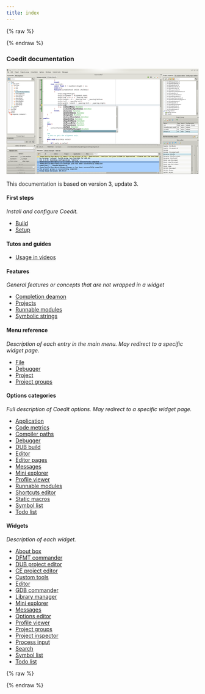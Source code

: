 ```yaml
---
title: index
---
```


{% raw %}
<script src="//cdnjs.cloudflare.com/ajax/libs/anchor-js/4.0.0/anchor.min.js"></script>
{% endraw %}

### Coedit documentation

![](img/coedit_kde4_thumb.png)

This documentation is based on version 3, update 3.

#### First steps

_Install and configure Coedit._

* [Build](build.md)
* [Setup](setup.md)

#### Tutos and guides

* [Usage in videos](videos.md)

#### Features

_General features or concepts that are not wrapped in a widget_

* [Completion deamon](features_dcd.md)
* [Projects](features_projects)
* [Runnable modules](features_runnables)
* [Symbolic strings](features_symbolic_strings)

#### Menu reference

_Description of each entry in the main menu. May redirect to a specific widget page._

* [File](menu_file)
* [Debugger](widgets_gdb_commander)
* [Project](features_projects)
* [Project groups](widgets_project_groups)

#### Options categories

_Full description of Coedit options. May redirect to a specific widget page._

* [Application](options_application)
* [Code metrics](options_code_metrics)
* [Compiler paths](options_compilers_paths)
* [Debugger](widgets_gdb_commander)
* [DUB build](options_dub_build)
* [Editor](widgets_editor)
* [Editor pages](options_editor_pages)
* [Messages](widgets_messages)
* [Mini explorer](widgets_mini_explorer)
* [Profile viewer](widgets_profile_viewer)
* [Runnable modules](features_runnables)
* [Shortcuts editor](options_shortcuts_editor)
* [Static macros](widgets_editor)
* [Symbol list](widgets_symbol_list)
* [Todo list](widgets_todo_list)

#### Widgets

_Description of each widget._

* [About box](widgets_about)
* [DFMT commander](widgets_dfmt_commander)
* [DUB project editor](widgets_dub_project_editor)
* [CE project editor](widgets_ce_project_editor)
* [Custom tools](widgets_custom_tools)
* [Editor](widgets_editor)
* [GDB commander](widgets_gdb_commander)
* [Library manager](widgets_library_manager)
* [Mini explorer](widgets_mini_explorer)
* [Messages](widgets_messages)
* [Options editor](widgets_options_editor)
* [Profile viewer](widgets_profile_viewer)
* [Project groups](widgets_project_groups)
* [Project inspector](widgets_project_inspector)
* [Process input](widgets_process_input)
* [Search](widgets_search)
* [Symbol list](widgets_symbol_list)
* [Todo list](widgets_todo_list)

{% raw %}
<script>
anchors.add();
</script>
{% endraw %}
